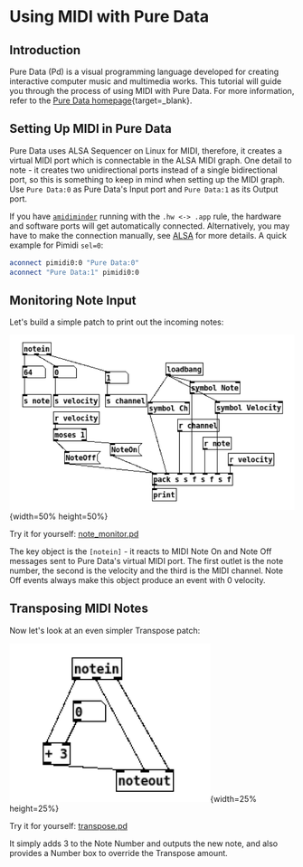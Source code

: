 # Using MIDI with Pure Data

## Introduction
Pure Data (Pd) is a visual programming language developed for creating interactive computer music and multimedia works. This tutorial will guide you through the process of using MIDI with Pure Data. For more information, refer to the [Pure Data homepage](https://puredata.info/){target=_blank}.

## Setting Up MIDI in Pure Data

Pure Data uses ALSA Sequencer on Linux for MIDI, therefore, it creates a virtual MIDI port which is connectable in the ALSA MIDI graph. One detail to note - it creates two unidirectional ports instead of a single bidirectional port, so this is something to keep in mind when setting up the MIDI graph. Use `Pure Data:0` as Pure Data's Input port and `Pure Data:1` as its Output port.

If you have [`amidiminder`](amidiminder.md) running with the `.hw <-> .app` rule, the hardware and software ports will get automatically connected. Alternatively, you may have to make the connection manually, see [ALSA](alsa.md) for more details. A quick example for Pimidi `sel=0`:

```bash
aconnect pimidi0:0 "Pure Data:0"
aconnect "Pure Data:1" pimidi0:0
```

## Monitoring Note Input

Let's build a simple patch to print out the incoming notes:

![Pure Data MIDI Note Monitor](images/pd_midi_monitor.png){width=50% height=50%}

Try it for yourself: [note_monitor.pd](assets/note_monitor.pd)

The key object is the `[notein]` - it reacts to MIDI Note On and Note Off messages sent to Pure Data's virtual MIDI port. The first outlet is the note number, the second is the velocity and the third is the MIDI channel. Note Off events always make this object produce an event with 0 velocity.

## Transposing MIDI Notes

Now let's look at an even simpler Transpose patch:

![Pure Data Transpose](images/pd_transpose.png){width=25% height=25%}

Try it for yourself: [transpose.pd](assets/transpose.pd)

It simply adds 3 to the Note Number and outputs the new note, and also provides a Number box to override the Transpose amount.

